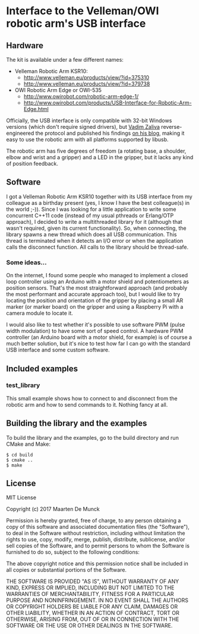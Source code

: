 # Interface to the Velleman/OWI robotic arm's USB interface


## Hardware

The kit is available under a few different names:

* Velleman Robotic Arm KSR10:
    * http://www.velleman.eu/products/view/?id=375310
    * http://www.velleman.eu/products/view/?id=379738
* OWI Robotic Arm Edge or OWI-535
    * http://www.owirobot.com/robotic-arm-edge-1/
    * http://www.owirobot.com/products/USB-Interface-for-Robotic-Arm-Edge.html

Officially, the USB interface is only compatible with 32-bit Windows versions (which don't require
signed drivers), but [Vadim Zaliva](http://www.crocodile.org/lord/) reverse-engineered the protocol
and published his findings [on his blog](http://notbrainsurgery.livejournal.com/38622.html), making
it easy to use the robotic arm with all platforms supported by libusb.

The robotic arm has five degrees of freedom (a rotating base, a shoulder, elbow and wrist and a
gripper) and a LED in the gripper, but it lacks any kind of position feedback.


## Software

I got a Velleman Robotic Arm KSR10 together with its USB interface from my colleague as a birthday
present (yes, I know I have the best colleague(s) in the world ;-)). Since I was looking for a
little application to write some concurrent C++11 code (instead of my usual pthreads or Erlang/OTP
approach), I decided to write a multithreaded library for it (although that wasn't required, given
its current functionality). So, when connecting, the library spawns a new thread which does all USB
communication. This thread is terminated when it detects an I/O error or when the application
calls the disconnect function. All calls to the library should be thread-safe.

### Some ideas...

On the internet, I found some people who managed to implement a closed loop controller using an
Arduino with a motor shield and potentiometers as position sensors. That's the most straightforward
approach (and probably the most performant and accurate approach too), but I would like to try
locating the position and orientation of the gripper by placing a small AR marker (or marker board)
on the gripper and using a Raspberry Pi with a camera module to locate it.

I would also like to test whether it's possible to use software PWM (pulse width modulation) to
have some sort of speed control. A hardware PWM controller (an Arduino board with a motor shield,
for example) is of course a much better solution, but it's nice to test how far I can go with the
standard USB interface and some custom software.


## Included examples

### test_library

This small example shows how to connect to and disconnect from the robotic arm and how to send
commands to it. Nothing fancy at all.


## Building the library and the examples

To build the library and the examples, go to the build directory and run CMake and Make:

```
$ cd build
$ cmake ..
$ make
```


## License

MIT License

Copyright (c) 2017 Maarten De Munck

Permission is hereby granted, free of charge, to any person obtaining a copy of this software and
associated documentation files (the "Software"), to deal in the Software without restriction,
including without limitation the rights to use, copy, modify, merge, publish, distribute,
sublicense, and/or sell copies of the Software, and to permit persons to whom the Software is
furnished to do so, subject to the following conditions:

The above copyright notice and this permission notice shall be included in all copies or
substantial portions of the Software.

THE SOFTWARE IS PROVIDED "AS IS", WITHOUT WARRANTY OF ANY KIND, EXPRESS OR IMPLIED, INCLUDING BUT
NOT LIMITED TO THE WARRANTIES OF MERCHANTABILITY, FITNESS FOR A PARTICULAR PURPOSE AND
NONINFRINGEMENT. IN NO EVENT SHALL THE AUTHORS OR COPYRIGHT HOLDERS BE LIABLE FOR ANY CLAIM,
DAMAGES OR OTHER LIABILITY, WHETHER IN AN ACTION OF CONTRACT, TORT OR OTHERWISE, ARISING FROM, OUT
OF OR IN CONNECTION WITH THE SOFTWARE OR THE USE OR OTHER DEALINGS IN THE SOFTWARE.
